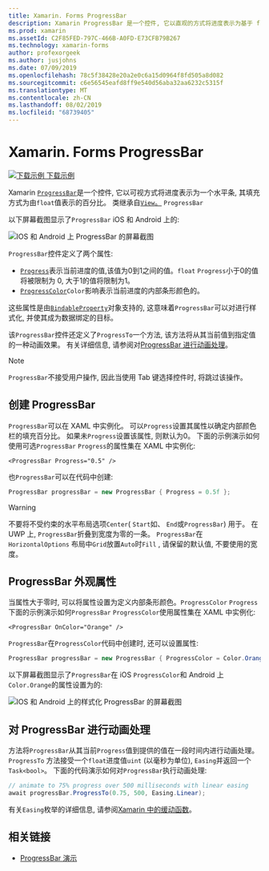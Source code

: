 ```yaml
---
title: Xamarin. Forms ProgressBar
description: Xamarin ProgressBar 是一个控件, 它以直观的方式将进度表示为基于 float 属性填充的水平栏。
ms.prod: xamarin
ms.assetId: C2F85FED-797C-466B-A0FD-E73CFB79B267
ms.technology: xamarin-forms
author: profexorgeek
ms.author: jusjohns
ms.date: 07/09/2019
ms.openlocfilehash: 78c5f38428e20a2e0c6a15d0964f8fd505a8d082
ms.sourcegitcommit: c6e56545eafd8ff9e540d56aba32aa6232c5315f
ms.translationtype: MT
ms.contentlocale: zh-CN
ms.lasthandoff: 08/02/2019
ms.locfileid: "68739405"
---
```

# <a name="xamarinforms-progressbar"></a>Xamarin. Forms ProgressBar
[![下载示例](~/media/shared/download.png) 下载示例](https://docs.microsoft.com/samples/xamarin/xamarin-forms-samples/userinterface-progressbardemos/)

Xamarin [`ProgressBar`](xref:Xamarin.Forms.ProgressBar)是一个控件, 它以可视方式将进度表示为一个水平条, 其填充方式为由`float`值表示的百分比。 类继承自[`View`。](xref:Xamarin.Forms.View) `ProgressBar`

以下屏幕截图显示了`ProgressBar` iOS 和 Android 上的:

![IOS 和 Android 上 ProgressBar 的屏幕截图](progressbar-images/progressbars-default.png "IOS 和 Android 上的 ProgressBar")

`ProgressBar`控件定义了两个属性:

* [`Progress`](xref:Xamarin.Forms.ProgressBar.Progress)表示当前进度的值,该值为0到1之间的值。`float` `Progress`小于0的值将被限制为 0, 大于1的值将限制为1。
* [`ProgressColor`](xref:Xamarin.Forms.ProgressBar.ProgressColor)`Color`影响表示当前进度的内部条形颜色的。

这些属性是由[`BindableProperty`](xref:Xamarin.Forms.BindableProperty)对象支持的, 这意味着`ProgressBar`可以对进行样式化, 并使其成为数据绑定的目标。

该`ProgressBar`控件还定义了`ProgressTo`一个方法, 该方法将从其当前值到指定值的一种动画效果。 有关详细信息, 请参阅对[ProgressBar 进行动画处理](#animate-a-progressbar)。

> [!NOTE]
> `ProgressBar`不接受用户操作, 因此当使用 Tab 键选择控件时, 将跳过该操作。

## <a name="create-a-progressbar"></a>创建 ProgressBar

`ProgressBar`可以在 XAML 中实例化。 可以`Progress`设置其属性以确定内部颜色栏的填充百分比。 如果未`Progress`设置该属性, 则默认为0。 下面的示例演示如何使用可选`ProgressBar` `Progress`的属性集在 XAML 中实例化:

```xaml
<ProgressBar Progress="0.5" />
```

也`ProgressBar`可以在代码中创建:

```csharp
ProgressBar progressBar = new ProgressBar { Progress = 0.5f };
```

> [!WARNING]
> 不要将不受约束的水平布局选项`Center`( `Start`如、 `End`或`ProgressBar`) 用于。 在 UWP 上, `ProgressBar`折叠到宽度为零的一条。 `ProgressBar`在`HorizontalOptions` 布局中`Grid`放置`Auto`时`Fill` , 请保留的默认值, 不要使用的宽度。

## <a name="progressbar-appearance-properties"></a>ProgressBar 外观属性

当属性大于零时, 可以将属性设置为定义内部条形颜色。`ProgressColor` `Progress` 下面的示例演示如何`ProgressBar` `ProgressColor`使用属性集在 XAML 中实例化:

```xaml
<ProgressBar OnColor="Orange" />
```

`ProgressBar`在`ProgressColor`代码中创建时, 还可以设置属性:

```csharp
ProgressBar progressBar = new ProgressBar { ProgressColor = Color.Orange };
```

以下屏幕截图显示了`ProgressBar`在 iOS `ProgressColor`和 Android 上`Color.Orange`的属性设置为的:

![IOS 和 Android 上的样式化 ProgressBar 的屏幕截图](progressbar-images/progressbars-styled.png "IOS 和 Android 上的 ProgressBar 样式")

## <a name="animate-a-progressbar"></a>对 ProgressBar 进行动画处理

方法将`ProgressBar`从其当前`Progress`值到提供的值在一段时间内进行动画处理。 `ProgressTo` 方法接受一个`float`进度值`uint` (以毫秒为单位), `Easing`并返回一个`Task<bool>`。 下面的代码演示如何对`ProgressBar`执行动画处理:

```csharp
// animate to 75% progress over 500 milliseconds with linear easing
await progressBar.ProgressTo(0.75, 500, Easing.Linear);
```

有关`Easing`枚举的详细信息, 请参阅[Xamarin 中的缓动函数](~/xamarin-forms/user-interface/animation/easing.md)。

## <a name="related-links"></a>相关链接

* [ProgressBar 演示](https://docs.microsoft.com/samples/xamarin/xamarin-forms-samples/userinterface-progressbardemos/)
